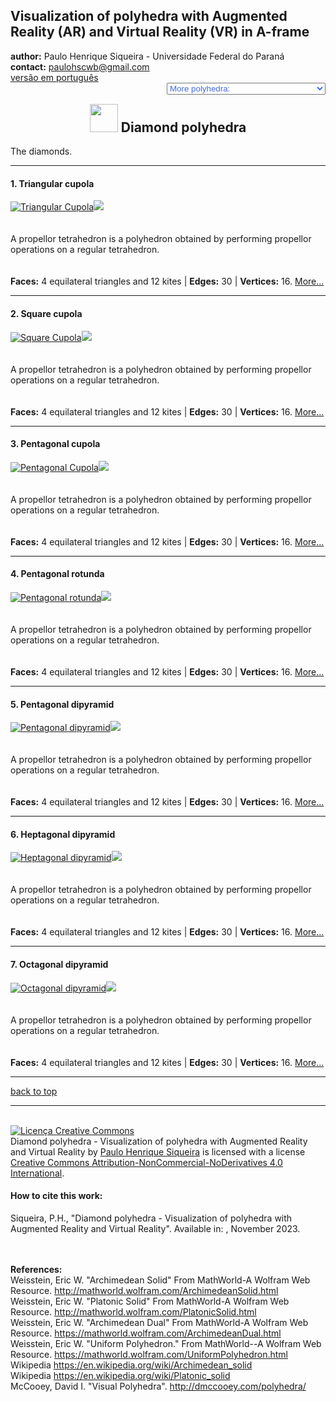<link rel="stylesheet" href="../scripts/style.css">
<link rel="icon" type="image/png" href="vr/salas/imagens/icone.png">
<h2>Visualization of polyhedra with Augmented Reality (AR) and Virtual Reality (VR) in A-frame</h2>
 <b>author:</b> Paulo Henrique Siqueira - Universidade Federal do Paraná
 <br><b>contact:</b> <a href="#">paulohscwb@gmail.com</a>
 <br><a href="https://paulohscwb.github.io/polyhedra2/diamonds/pt-br/">versão em português</a>
 <form style="margin: 0 auto; float:right; text-align:right; width:100%; margin-bottom:15px;">
	<select id="url" onchange="urlHandler(this.value)" style="color:royalblue;">
		<option disabled selected value>More polyhedra:</option>
		<option value="../ArchimedeanCatalanHulls/">Archimedean and Catalan convex hulls</option>
		<option value="../fractalplatonic/">Platonic polyhedra fractals</option>
		<option value="../fractalnonconvex/">Non convex polyhedra fractals</option>
		<option value="../fractalarchimedean/">Archimedean polyhedra fractals</option>
		<option value="../chamfered/">Chamfered polyhedra</option>
		<option value="../propellor/">Propellor polyhedra</option>
		<option disabled value="../diamonds/">Diamond polyhedra</option>
	</select>
</form>
<script>
function urlHandler(value) {                               
    window.location.assign(`${value}`);
}
</script>

<p id="p1"></p>
  <h2 align="center"><img src="vr/salas/imagens/icone.png" style="margin-bottom:-10px" width="45"> Diamond polyhedra</h2>
The diamonds.
<hr> 
<!-- <p align="center"><a href="#ra">Augmented Reality</a><span>&nbsp;&nbsp;|&nbsp;&nbsp;</span><a href="#m3d">3D Models</a><span>&nbsp;&nbsp;|&nbsp;&nbsp;</span><a href="../">Home</a></p>
  <hr>
 <h3 align="center">Immersive rooms</h3>
<div class="embed-container"><iframe width="100%" src="sala1.htm" title="Sala Imersiva dos poliedros de diamante" frameborder="0" loading="lazy"></iframe></div>
  <p align="center"><a href="sala1.htm" target="_blank">&#x1f517; room 1</a><span>&nbsp;&nbsp;|&nbsp;&nbsp;</span><a href="sala2.htm" target="_blank">&#x1f517; room 2</a><span>&nbsp;&nbsp;|&nbsp;&nbsp;</span><a href="sala3.htm" target="_blank">&#x1f517; room 3</a><span>&nbsp;&nbsp;|&nbsp;&nbsp;</span><a href="sala4.htm" target="_blank">&#x1f517; room 4</a></p>
  <p align="center"><img src="../../geometria-descritiva/videos/diamonds.gif" style="max-width: 47%; border-radius:5px; margin-right:5%" loading="lazy"/><img src="../../geometria-descritiva/videos/diamonds.gif" style="max-width: 47%; border-radius:5px" loading="lazy"/></p>
  <hr> 
  <h3 id="ra" align="center">Augmented Reality</h3>
  To view diamond polyhedra in AR, simply visit:
<p align="center"><a href="ra.html" class="raAR" target="_blank">https://paulohscwb.github.io/polyhedra2/diamonds/ra.html</a></p> 
with any browser with a webcam device (smartphone, tablet or notebook). 
<br>Access to the VR sites is done by clicking on the blue circle that appears on top of the marker.
<p align="center"><img style="border-radius:7px;" alt="Augmented Reality to diamonds polyhedra" src="ar/example.jpg" width="85%"></p>
<p align="center"><img src="ar/diamonds.gif" alt="Augmented Reality to diamonds polyhedra" style="max-width: 92%; border-radius:5px;" loading="lazy"/></p>
<hr>
<h3 id="m3d" align="center">3D models</h3>
<!-- <iframe width="560" height="315" style="max-width:100%" src="https://www.youtube.com/embed/videoseries?list=PLy0I_lGW8HxU-mneUmSsccpRAAwbErHFq" title="YouTube video player" frameborder="0" allow="accelerometer; autoplay; clipboard-write; encrypted-media; gyroscope; picture-in-picture; web-share" allowfullscreen></iframe> -->
<h4>1. Triangular cupola</h4>
<a href="vr/TriangularCupola.htm" target="_blank" title="3D model" class="fotoA"><img src="ar/80A.png" class="foto" alt="Triangular Cupola"></a><img src="ar/80.png" class="qr">
 <br><br><br>A propellor tetrahedron is a polyhedron obtained by performing propellor operations on a regular tetrahedron. 
 <br><br><br><b>Faces:</b> 4 equilateral triangles and 12 kites | <b>Edges:</b> 30 | <b>Vertices:</b> 16. <a href="http://dmccooey.com/polyhedra/Propellor.html" target="_blank">More...</a>
 <br><a href="ra.html" class="raAR" title="Augmented reality" target="_blank"></a>
<hr>
<h4>2. Square cupola</h4>
<a href="vr/SquareCupola.htm" target="_blank" title="3D model" class="fotoA"><img src="ar/81A.png" class="foto" alt="Square Cupola"></a><img src="ar/81.png" class="qr">
 <br><br><br>A propellor tetrahedron is a polyhedron obtained by performing propellor operations on a regular tetrahedron. 
 <br><br><br><b>Faces:</b> 4 equilateral triangles and 12 kites | <b>Edges:</b> 30 | <b>Vertices:</b> 16. <a href="http://dmccooey.com/polyhedra/Propellor.html" target="_blank">More...</a>
 <br><a href="ra.html" class="raAR" title="Augmented reality" target="_blank"></a>
<hr>
<h4>3. Pentagonal cupola</h4>
<a href="vr/PentagonalCupola.htm" target="_blank" title="3D model" class="fotoA"><img src="ar/82A.png" class="foto" alt="Pentagonal Cupola"></a><img src="ar/82.png" class="qr">
 <br><br><br>A propellor tetrahedron is a polyhedron obtained by performing propellor operations on a regular tetrahedron. 
 <br><br><br><b>Faces:</b> 4 equilateral triangles and 12 kites | <b>Edges:</b> 30 | <b>Vertices:</b> 16. <a href="http://dmccooey.com/polyhedra/Propellor.html" target="_blank">More...</a>
 <br><a href="ra.html" class="raAR" title="Augmented reality" target="_blank"></a>
<hr>
<h4>4. Pentagonal rotunda</h4>
<a href="vr/PentagonalRotunda.htm" target="_blank" title="3D model" class="fotoA"><img src="ar/83A.png" class="foto" alt="Pentagonal rotunda"></a><img src="ar/83.png" class="qr">
 <br><br><br>A propellor tetrahedron is a polyhedron obtained by performing propellor operations on a regular tetrahedron. 
 <br><br><br><b>Faces:</b> 4 equilateral triangles and 12 kites | <b>Edges:</b> 30 | <b>Vertices:</b> 16. <a href="http://dmccooey.com/polyhedra/Propellor.html" target="_blank">More...</a>
 <br><a href="ra.html" class="raAR" title="Augmented reality" target="_blank"></a>
<hr>
<h4>5. Pentagonal dipyramid</h4>
<a href="vr/PentagonalDipyramid.htm" target="_blank" title="3D model" class="fotoA"><img src="ar/84A.png" class="foto" alt="Pentagonal dipyramid"></a><img src="ar/84.png" class="qr">
 <br><br><br>A propellor tetrahedron is a polyhedron obtained by performing propellor operations on a regular tetrahedron. 
 <br><br><br><b>Faces:</b> 4 equilateral triangles and 12 kites | <b>Edges:</b> 30 | <b>Vertices:</b> 16. <a href="http://dmccooey.com/polyhedra/Propellor.html" target="_blank">More...</a>
 <br><a href="ra.html" class="raAR" title="Augmented reality" target="_blank"></a>
<hr>
<h4>6. Heptagonal dipyramid</h4>
<a href="vr/HeptagonalDipyramid.htm" target="_blank" title="3D model" class="fotoA"><img src="ar/85A.png" class="foto" alt="Heptagonal dipyramid"></a><img src="ar/85.png" class="qr">
 <br><br><br>A propellor tetrahedron is a polyhedron obtained by performing propellor operations on a regular tetrahedron. 
 <br><br><br><b>Faces:</b> 4 equilateral triangles and 12 kites | <b>Edges:</b> 30 | <b>Vertices:</b> 16. <a href="http://dmccooey.com/polyhedra/Propellor.html" target="_blank">More...</a>
 <br><a href="ra.html" class="raAR" title="Augmented reality" target="_blank"></a>
<hr>
<h4>7. Octagonal dipyramid</h4>
<a href="vr/OctagonalDipyramid.htm" target="_blank" title="3D model" class="fotoA"><img src="ar/86A.png" class="foto" alt="Octagonal dipyramid"></a><img src="ar/86.png" class="qr">
 <br><br><br>A propellor tetrahedron is a polyhedron obtained by performing propellor operations on a regular tetrahedron. 
 <br><br><br><b>Faces:</b> 4 equilateral triangles and 12 kites | <b>Edges:</b> 30 | <b>Vertices:</b> 16. <a href="http://dmccooey.com/polyhedra/Propellor.html" target="_blank">More...</a>
 <br><a href="ra.html" class="raAR" title="Augmented reality" target="_blank"></a>
<hr>
<p class="topop"><a href="#p1" class="topo">back to top</a></p>
<hr>

<br><a rel="license" href="http://creativecommons.org/licenses/by-nc-nd/4.0/"><img alt="Licença Creative Commons" style="border-width:0" src="https://i.creativecommons.org/l/by-nc-nd/4.0/88x31.png" loading="lazy"/></a><br /><span xmlns:dct="http://purl.org/dc/terms/" property="dct:title">Diamond polyhedra - Visualization of polyhedra with Augmented Reality and Virtual Reality</span> by <a xmlns:cc="http://creativecommons.org/ns#" href="https://paulohscwb.github.io/polyhedra2/diamonds/" property="cc:attributionName" rel="cc:attributionURL">Paulo Henrique Siqueira</a> is licensed with a license <a rel="license" href="http://creativecommons.org/licenses/by-nc-nd/4.0/">Creative Commons Attribution-NonCommercial-NoDerivatives 4.0 International</a>.

<h4>How to cite this work:</h4> 
<p>Siqueira, P.H., "Diamond polyhedra - Visualization of polyhedra with Augmented Reality and Virtual Reality". Available in: <https://paulohscwb.github.io/polyhedra2/diamonds/>, November 2023.</p>
<!--<a target="_blank" href="https://doi.org/10.5281/zenodo.8272770"><img src="https://zenodo.org/badge/DOI/10.5281/zenodo.8272770.svg" alt="DOI"></a>-->
<br><br><b>References:</b>
<br>Weisstein, Eric W. "Archimedean Solid" From MathWorld-A Wolfram Web Resource. <a href="http://mathworld.wolfram.com/ArchimedeanSolid.html" target="_blank">http://mathworld.wolfram.com/ArchimedeanSolid.html</a>
<br>Weisstein, Eric W. "Platonic Solid" From MathWorld-A Wolfram Web Resource. <a href="http://mathworld.wolfram.com/PlatonicSolid.html" target="_blank">http://mathworld.wolfram.com/PlatonicSolid.html</a>
<br>Weisstein, Eric W. "Archimedean Dual" From MathWorld-A Wolfram Web Resource. <a href="https://mathworld.wolfram.com/ArchimedeanDual.html" target="_blank">https://mathworld.wolfram.com/ArchimedeanDual.html</a>
<br>Weisstein, Eric W. "Uniform Polyhedron." From MathWorld--A Wolfram Web Resource. <a href="https://mathworld.wolfram.com/UniformPolyhedron.html" target="_blank">https://mathworld.wolfram.com/UniformPolyhedron.html</a>
<br>Wikipedia <a href="https://en.wikipedia.org/wiki/Archimedean_solid" target="_blank">https://en.wikipedia.org/wiki/Archimedean_solid</a>
<br>Wikipedia <a href="https://en.wikipedia.org/wiki/en.wikipedia.org/wiki/Platonic_solid" target="_blank">https://en.wikipedia.org/wiki/Platonic_solid</a>
<br>McCooey, David I. "Visual Polyhedra". <a href="http://dmccooey.com/polyhedra/" target="_blank">http://dmccooey.com/polyhedra/</a>
